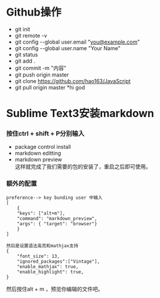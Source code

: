﻿# Github操作
* git init
* git remote -v
* git config --global user.email "you@example.com"  
* git config --global user.name "Your Name"
* git status
* git add .
* git commit -m "内容"
* git push origin master
* git clone https://github.com/hao163/JavaScript
* git pull origin master
*hi god

# Sublime Text3安装markdown  
### 按住ctrl + shift + P分别输入  
* package control install  
* markdown editting  
* markdown preview  
这样就完成了我们需要的包的安装了，重启之后即可使用。

### 额外的配置
```
preference--> key bunding user 中输入
[
    {
    "keys": ["alt+m"], 
    "command": "markdown_preview", 
    "args": { "target": "browser"}
    }
]

然后是设置语法高亮和mathjax支持
{
    "font_size": 13,
    "ignored_packages":["Vintage"],
    "enable_mathjax": true,
    "enable_highlight": true,
}
```
然后按住alt + m ，预览你编辑的文件吧。

